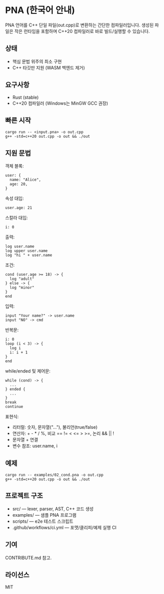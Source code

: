 # PNA (한국어 안내)

PNA 언어를 C++ 단일 파일(out.cpp)로 변환하는 간단한 컴파일러입니다. 생성된 파일은 작은 런타임을 포함하며 C++20 컴파일러로 바로 빌드/실행할 수 있습니다.

## 상태
- 핵심 문법 위주의 최소 구현
- C++ 타깃만 지원 (WASM 백엔드 제거)

## 요구사항
- Rust (stable)
- C++20 컴파일러 (Windows는 MinGW GCC 권장)

## 빠른 시작
```
cargo run -- <input.pna> -o out.cpp
g++ -std=c++20 out.cpp -o out && ./out
```

## 지원 문법

객체 블록:
```
user: {
  name: "Alice",
  age: 20,
}
```

속성 대입:
```
user.age: 21
```

스칼라 대입:
```
i: 0
```

출력:
```
log user.name
log upper user.name
log "hi " + user.name
```

조건:
```
cond (user.age >= 18) -> {
  log "adult"
} else -> {
  log "minor"
}
end
```

입력:
```
input "Your name?" -> user.name
input "NO" -> cmd
```

반복문:
```
i: 0
loop (i < 3) -> {
  log i
  i: i + 1
}
end
```

while/ended 및 제어문:
```
while (cond) -> {
  ...
} ended {
  ...
}
break
continue
```

표현식:
- 리터럴: 숫자, 문자열("..."), 불리언(true/false)
- 연산자: + - * / %, 비교 == != < <= > >=, 논리 && || !
- 문자열 + 연결
- 변수 참조: user.name, i

## 예제
```
cargo run -- examples/02_cond.pna -o out.cpp
g++ -std=c++20 out.cpp -o out && ./out
```

## 프로젝트 구조
- src/ — lexer, parser, AST, C++ 코드 생성
- examples/ — 샘플 PNA 프로그램
- scripts/ — e2e 테스트 스크립트
- .github/workflows/ci.yml — 포맷/클리피/예제 실행 CI

## 기여
CONTRIBUTE.md 참고.

## 라이선스
MIT
